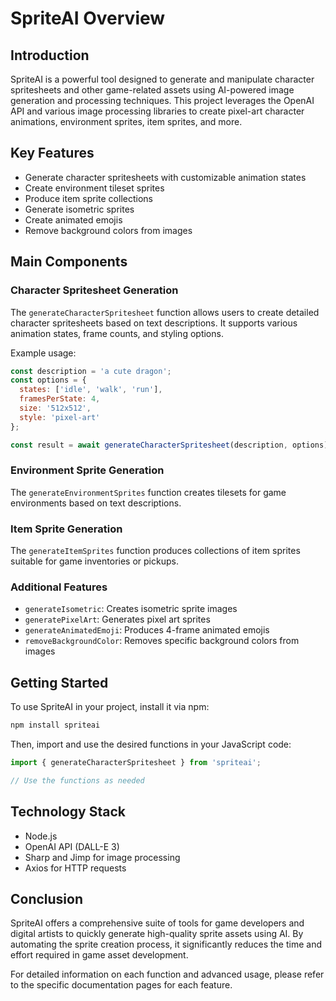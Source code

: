 # SpriteAI Overview

## Introduction

SpriteAI is a powerful tool designed to generate and manipulate character spritesheets and other game-related assets using AI-powered image generation and processing techniques. This project leverages the OpenAI API and various image processing libraries to create pixel-art character animations, environment sprites, item sprites, and more.

## Key Features

- Generate character spritesheets with customizable animation states
- Create environment tileset sprites
- Produce item sprite collections
- Generate isometric sprites
- Create animated emojis
- Remove background colors from images

## Main Components

### Character Spritesheet Generation

The `generateCharacterSpritesheet` function allows users to create detailed character spritesheets based on text descriptions. It supports various animation states, frame counts, and styling options.

Example usage:

```javascript
const description = 'a cute dragon';
const options = {
  states: ['idle', 'walk', 'run'],
  framesPerState: 4,
  size: '512x512',
  style: 'pixel-art'
};

const result = await generateCharacterSpritesheet(description, options);
```

### Environment Sprite Generation

The `generateEnvironmentSprites` function creates tilesets for game environments based on text descriptions.

### Item Sprite Generation

The `generateItemSprites` function produces collections of item sprites suitable for game inventories or pickups.

### Additional Features

- `generateIsometric`: Creates isometric sprite images
- `generatePixelArt`: Generates pixel art sprites
- `generateAnimatedEmoji`: Produces 4-frame animated emojis
- `removeBackgroundColor`: Removes specific background colors from images

## Getting Started

To use SpriteAI in your project, install it via npm:

```bash
npm install spriteai
```

Then, import and use the desired functions in your JavaScript code:

```javascript
import { generateCharacterSpritesheet } from 'spriteai';

// Use the functions as needed
```

## Technology Stack

- Node.js
- OpenAI API (DALL-E 3)
- Sharp and Jimp for image processing
- Axios for HTTP requests

## Conclusion

SpriteAI offers a comprehensive suite of tools for game developers and digital artists to quickly generate high-quality sprite assets using AI. By automating the sprite creation process, it significantly reduces the time and effort required in game asset development.

For detailed information on each function and advanced usage, please refer to the specific documentation pages for each feature.